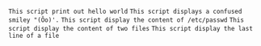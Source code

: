 `This script print out hello world`
`This script displays a confused smiley "(Ôo)'.`
`This script display the content of /etc/passwd`
`This script display the content of two files`
`This script display the last line of a file`

